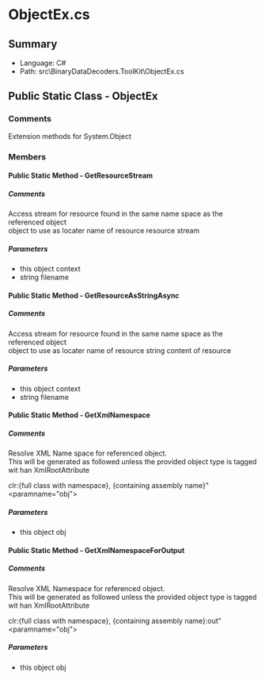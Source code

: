 ﻿# ObjectEx.cs

## Summary

* Language: C#
* Path: src\BinaryDataDecoders.ToolKit\ObjectEx.cs

## Public Static Class - ObjectEx

### Comments

 <summary>
 Extension methods for System.Object
 </summary>

### Members

#### Public Static Method - GetResourceStream

##### Comments

 <summary>
 Access stream for resource found in the same name space as the referenced object
 </summary>
 <paramname="context">object to use as locater</param>
 <paramname="filename">name of resource</param>
 <returns>resource stream</returns>

#####  Parameters

 - this object context 
 - string filename 

#### Public Static Method - GetResourceAsStringAsync

##### Comments

 <summary>
 Access stream for resource found in the same name space as the referenced object 
 </summary>
 <paramname="context">object to use as locater</param>
 <paramname="filename">name of resource</param>
 <returns>string content of resource</returns>

#####  Parameters

 - this object context 
 - string filename 

#### Public Static Method - GetXmlNamespace

##### Comments

 <summary>
 Resolve XML Name space for referenced object.  
 </summary>
 <remarks>
 This will be generated as followed unless the provided object type is tagged wit han XmlRootAttribute
 
 <c>clr:{full class with namespace}, {containing assembly name}&quot;</c>
 </remarks>
 <paramname="obj"></param>
 <returns></returns>

#####  Parameters

 - this object obj 

#### Public Static Method - GetXmlNamespaceForOutput

##### Comments

 <summary>
 Resolve XML Namespace for referenced object.  
 </summary>
 <remarks>
 This will be generated as followed unless the provided object type is tagged wit han XmlRootAttribute
 
 <c>clr:{full class with namespace}, {containing assembly name}:out&quot;</c>
 </remarks>
 <paramname="obj"></param>
 <returns></returns>

#####  Parameters

 - this object obj 

